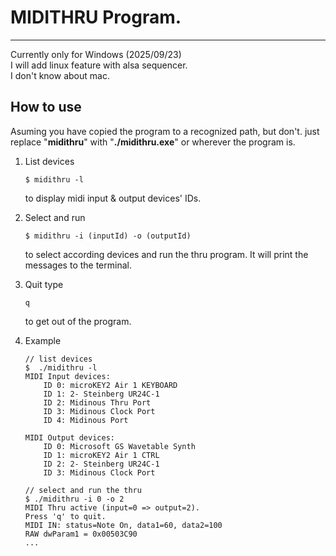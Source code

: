 # MIDITHRU Program.
---
Currently only for Windows (2025/09/23)<br>
I will add linux feature with alsa sequencer.<br>
I don't know about mac.

## How to use
Asuming you have copied the program to a recognized path, but don't. just replace "**midithru**" with "**./midithru.exe**" or wherever the program is.
1. List devices
    ```
    $ midithru -l
    ```
    to display midi input & output devices' IDs.

2. Select and run
    ```
    $ midithru -i (inputId) -o (outputId)
    ```
    to select according devices and run the thru program.
    It will print the messages to the terminal.

3. Quit
    type
    ```
    q
    ```
    to get out of the program.

0. Example
    ```
    // list devices
    $  ./midithru -l
    MIDI Input devices:
        ID 0: microKEY2 Air 1 KEYBOARD
        ID 1: 2- Steinberg UR24C-1
        ID 2: Midinous Thru Port
        ID 3: Midinous Clock Port
        ID 4: Midinous Port

    MIDI Output devices:
        ID 0: Microsoft GS Wavetable Synth
        ID 1: microKEY2 Air 1 CTRL
        ID 2: 2- Steinberg UR24C-1
        ID 3: Midinous Clock Port
    
    // select and run the thru
    $ ./midithru -i 0 -o 2
    MIDI Thru active (input=0 => output=2).
    Press 'q' to quit.
    MIDI IN: status=Note On, data1=60, data2=100
    RAW dwParam1 = 0x00503C90
    ...
    ```